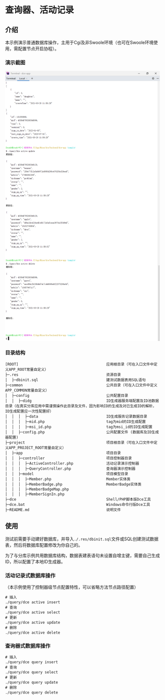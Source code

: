 # 查询器、活动记录

## 介绍

本示例演示普通数据库操作，主用于Cgi及非Swoole环境（也可在Swoole环境使用，需配置节点开启协程）。

### 演示截图

![ActiveRecord Query](./.res/active-query.png)

### 目录结构
```shell
[ROOT]                                        应用根目录（可在入口文件中定义APP_ROOT常量自定义）
├─.res                                        资源目录
│  ├─dbinit.sql                               建测试数据表用SQL语句
├─common                                      公共目录（可在入口文件中定义APP_COMMON常量自定义）
│  ├─config                                   公共配置目录
│  │  ├─didg                                  ID生成器服务端配置及ID池数据目录（在真实分库应用中需谨慎操作此目录及文件，因为影响ID的生成及对已生成ID的解析，ID生成配置应一次性配置好）
│  │  │  ├─data                               ID生成服务记录数据目录
│  │  │  ├─mid.php                            tag为mid的ID生成配置
│  │  │  ├─msi_id.php                         tag为msi_id的ID生成配置
│  │  ├─config.php                            公共配置文件 (数据库及ID生成器配置)
├─project                                     项目根目录（可在入口文件中定义APP_PROJECT_ROOT常量自定义）
│  ├─app                                      项目目录
│  │  ├─controller                            项目控制器目录
│  │  │  ├─ActiveController.php               活动记录演示控制器
│  │  │  ├─QueryController.php                查询器演示控制器
│  │  ├─model                                 项目模型目录
│  │  │  ├─Member.php                         Member实体类
│  │  │  ├─MemberBadge.php                    MemberBadge实体类
│  │  │  ├─MemberBadgeMap.php
│  │  │  ├─MemberSignIn.php
├─dce                                         Shell/PHP脚本版Dce工具
├─dce.bat                                     Windows命令行版Dce工具
├─README.md                                   说明文件
```

## 使用

测试前需要手动建好数据库，并导入`./.res/dbinit.sql`文件或SQL创建测试数据表，然后将数据库配置修改为你自己的。

为了与分库示例共用数据库结构，数据表建表语句未设置自增主键，需要自己生成ID，所以配置了本地ID生成器。

### 活动记录式数据库操作

（本示例使用了控制器级节点配置特性，可以省略方法节点路径配置）

```shell
# 插入
./query/dce active insert
# 查询
./query/dce active select
# 更新
./query/dce active update
# 删除
./query/dce active delete
```

### 查询器式数据库操作

```shell
# 插入
./query/dce query insert
# 查询
./query/dce query select
# 更新
./query/dce query update
# 删除
./query/dce query delete
```